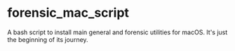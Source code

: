 # forensic_mac_script
A bash script to install main general and forensic utilities for macOS. It's just the beginning of its journey. 
